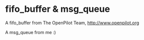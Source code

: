 # fifo_buffer & msg_queue

A fifo_buffer from The OpenPilot Team, http://www.openpilot.org  

A msg_queue from me :)
